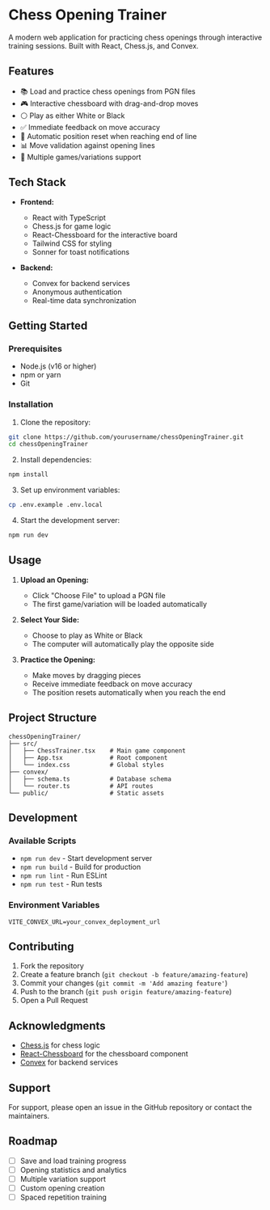 # Chess Opening Trainer

A modern web application for practicing chess openings through interactive training sessions. Built with React, Chess.js, and Convex.

## Features

- 📚 Load and practice chess openings from PGN files
- 🎮 Interactive chessboard with drag-and-drop moves
- ⚪️ Play as either White or Black
- ✅ Immediate feedback on move accuracy
- 🔄 Automatic position reset when reaching end of line
- 📊 Move validation against opening lines
- 🎯 Multiple games/variations support

## Tech Stack

- **Frontend:**
  - React with TypeScript
  - Chess.js for game logic
  - React-Chessboard for the interactive board
  - Tailwind CSS for styling
  - Sonner for toast notifications

- **Backend:**
  - Convex for backend services
  - Anonymous authentication
  - Real-time data synchronization

## Getting Started

### Prerequisites

- Node.js (v16 or higher)
- npm or yarn
- Git

### Installation

1. Clone the repository:
```bash
git clone https://github.com/yourusername/chessOpeningTrainer.git
cd chessOpeningTrainer
```

2. Install dependencies:
```bash
npm install
```

3. Set up environment variables:
```bash
cp .env.example .env.local
```

4. Start the development server:
```bash
npm run dev
```

## Usage

1. **Upload an Opening:**
   - Click "Choose File" to upload a PGN file
   - The first game/variation will be loaded automatically

2. **Select Your Side:**
   - Choose to play as White or Black
   - The computer will automatically play the opposite side

3. **Practice the Opening:**
   - Make moves by dragging pieces
   - Receive immediate feedback on move accuracy
   - The position resets automatically when you reach the end

## Project Structure

```
chessOpeningTrainer/
├── src/
│   ├── ChessTrainer.tsx    # Main game component
│   ├── App.tsx             # Root component
│   └── index.css           # Global styles
├── convex/
│   ├── schema.ts           # Database schema
│   └── router.ts           # API routes
└── public/                 # Static assets
```

## Development

### Available Scripts

- `npm run dev` - Start development server
- `npm run build` - Build for production
- `npm run lint` - Run ESLint
- `npm run test` - Run tests

### Environment Variables

```env
VITE_CONVEX_URL=your_convex_deployment_url
```

## Contributing

1. Fork the repository
2. Create a feature branch (`git checkout -b feature/amazing-feature`)
3. Commit your changes (`git commit -m 'Add amazing feature'`)
4. Push to the branch (`git push origin feature/amazing-feature`)
5. Open a Pull Request


## Acknowledgments

- [Chess.js](https://github.com/jhlywa/chess.js) for chess logic
- [React-Chessboard](https://github.com/Clariity/react-chessboard) for the chessboard component
- [Convex](https://www.convex.dev/) for backend services

## Support

For support, please open an issue in the GitHub repository or contact the maintainers.

## Roadmap

- [ ] Save and load training progress
- [ ] Opening statistics and analytics
- [ ] Multiple variation support
- [ ] Custom opening creation
- [ ] Spaced repetition training